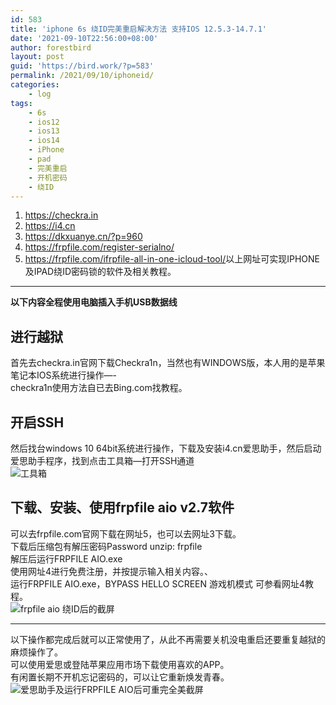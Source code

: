 ```yaml
---
id: 583
title: 'iphone 6s 绕ID完美重启解决方法 支持IOS 12.5.3-14.7.1'
date: '2021-09-10T22:56:00+08:00'
author: forestbird
layout: post
guid: 'https://bird.work/?p=583'
permalink: /2021/09/10/iphoneid/
categories:
    - log
tags:
    - 6s
    - ios12
    - ios13
    - ios14
    - iPhone
    - pad
    - 完美重启
    - 开机密码
    - 绕ID
---
```


1. <https://checkra.in>
2. <https://i4.cn>
3. <https://dkxuanye.cn/?p=960>
4. <https://frpfile.com/register-serialno/>
5. <https://frpfile.com/ifrpfile-all-in-one-icloud-tool/>以上网址可实现IPHONE及IPAD绕ID密码锁的软件及相关教程。

---

**以下内容全程使用电脑插入手机USB数据线**

## 进行越狱

首先去checkra.in官网下载Checkra1n，当然也有WINDOWS版，本人用的是苹果笔记本IOS系统进行操作—-  
checkra1n使用方法自已去Bing.com找教程。

## 开启SSH

然后找台windows 10 64bit系统进行操作，下载及安装i4.cn爱思助手，然后启动爱思助手程序，找到点击工具箱—打开SSH通道  
![工具箱](https://s3.bmp.ovh/imgs/2021/09/c02ee457ab495786.png "工具箱")

## 下载、安装、使用frpfile aio v2.7软件

可以去frpfile.com官网下载在网址5，也可以去网址3下载。  
下载后压缩包有解压密码Password unzip: frpfile  
解压后运行FRPFILE AIO.exe  
使用网址4进行免费注册，并按提示输入相关内容。、  
运行FRPFILE AIO.exe，BYPASS HELLO SCREEN 游戏机模式 可参看网址4教程。  
![frpfile aio 绕ID后的截屏](https://s3.bmp.ovh/imgs/2021/09/af653bc79a37728e.png "frpfile aio 绕ID后的截屏")

---

以下操作都完成后就可以正常使用了，从此不再需要关机没电重启还要重复越狱的麻烦操作了。  
可以使用爱思或登陆苹果应用市场下载使用喜欢的APP。  
有闲置长期不开机忘记密码的，可以让它重新焕发青春。  
![爱思助手及运行FRPFILE AIO后可重完全美截屏](https://s3.bmp.ovh/imgs/2021/09/eabe72692247e5c1.png "爱思助手及运行FRPFILE AIO后可重完全美截屏")